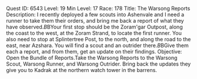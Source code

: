 Quest ID: 6543
Level: 19
Min Level: 17
Race: 178
Title: The Warsong Reports
Description: I recently deployed a few scouts into Ashenvale and I need a runner to take them their orders, and bring me back a report of what they have observed.$B$BYour first stop should be the Zoram'gar Outpost, along the coast to the west, at the Zoram Strand, to locate the first runner. You also need to stop at Splintertree Post, to the north, and along the road to the east, near Azshara. You will find a scout and an outrider there.$B$BGive them each a report, and from them, get an update on their findings.
Objective: Open the Bundle of Reports.Take the Warsong Reports to the Warsong Scout, Warsong Runner, and Warsong Outrider. Bring back the updates they give you to Kadrak at the northern watch tower in the barrens.
